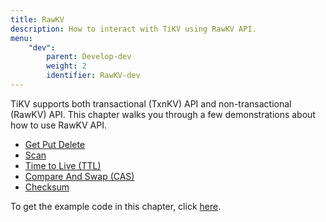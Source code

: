 ```yaml
---
title: RawKV
description: How to interact with TiKV using RawKV API.
menu:
    "dev":
        parent: Develop-dev
        weight: 2
        identifier: RawKV-dev
---
```


TiKV supports both transactional (TxnKV) API and non-transactional (RawKV) API. This chapter walks you through a few demonstrations about how to use RawKV API.

- [Get Put Delete](../get-put-delete/)
- [Scan](../scan)
- [Time to Live (TTL)](../ttl)
- [Compare And Swap (CAS)](../cas)
- [Checksum](../checksum)

To get the example code in this chapter, click [here](https://github.com/marsishandsome/tikv-client-examples).
